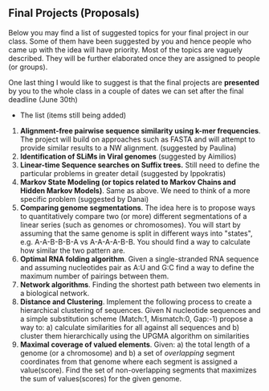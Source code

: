 ## Final Projects (Proposals)

Below you may find a list of suggested topics for your final project in our class.
Some of them have been suggested by you and hence people who came up with the idea will have priority.
Most of the topics are vaguely described. They will be further elaborated once they are assigned to people (or groups).
  
One last thing I would like to suggest is that the final projects are **presented** by you to the whole class in a couple of dates we can set after the final deadline (June 30th)
  
* The list (items still being added)

1. **Alignment-free pairwise sequence similarity using k-mer frequencies**. The project will build on approaches such as FASTA and will attempt to provide similar results to a NW alignment. (suggested by Paulina)
2. **Identification of SLiMs in Viral genomes** (suggested by Aimilios)
3. **Linear-time Sequence searches on Suffix trees.** Still need to define the particular problems in greater detail (suggested by Ippokratis)
4. **Markov State Modeling (or topics related to Markov Chains and Hidden Markov Models)**. Same as above. We need to think of a more specific problem (suggested by Danai)
5. **Comparing genome segmentations**. The idea here is to propose ways to quantitatively compare two (or more) different segmentations of a linear series (such as genomes or chromosomes). You will start by assuming that the same genome is split in different ways into "states", e.g. A-A-B-B-B-A vs A-A-A-A-B-B. You should find a way to calculate how similar the two pattern are.
6. **Optimal RNA folding algorithm**. Given a single-stranded RNA sequence and assuming nucleotides pair as A:U and G:C find a way to define the maximum number of pairings between them. 
7. **Network algorithms**. Finding the shortest path between two elements in a biological network.
8. **Distance and Clustering**. Implement the following process to create a hierarchical clustering of sequences. Given N nucleotide sequences and a simple substitution scheme (Match:1, Mismatch:0, Gap:-1) propose a way to: a) calculate similarities for all against all sequences and b) cluster them hierarchically using the UPGMA algorithm on similarities
9. **Maximal coverage of valued elements**. Given: a) the total length of a genome (or a chromosome) and b) a set of _overlapping_ segment coordinates from that genome where each segment is assigned a value(score). Find the set of non-overlapping segments that maximizes the sum of values(scores) for the given genome.

